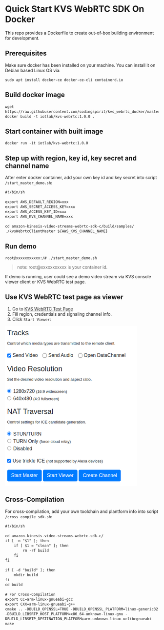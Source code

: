 # Quick Start KVS WebRTC SDK On Docker

This repo provides a Dockerfile to create out-of-box building environment for development.

## Prerequisites

Make sure docker has been installed on your machine. You can install it on Debian based Linux OS via:

```
sudo apt install docker-ce docker-ce-cli containerd.io
```

## Build docker image

```
wget https://raw.githubusercontent.com/codingspirit/kvs_webrtc_docker/master/Dockerfile
docker build -t iotlab/kvs-webrtc:1.0.0 .
```

## Start container with built image

```
docker run -it iotlab/kvs-webrtc:1.0.0
```

## Step up with region, key id, key secret and channel name

After enter docker container, add your own key id and key secret into script `/start_master_demo.sh`:

```
#!/bin/sh

export AWS_DEFAULT_REGION=xxx
export AWS_SECRET_ACCESS_KEY=xxx
export AWS_ACCESS_KEY_ID=xxx
export AWS_KVS_CHANNEL_NAME=xxx

cd amazon-kinesis-video-streams-webrtc-sdk-c/build/samples/
./kvsWebrtcClientMaster ${AWS_KVS_CHANNEL_NAME}
```

## Run demo

```
root@xxxxxxxxxxx:/# ./start_master_demo.sh 
```

> note: root@xxxxxxxxxxx is your container id.

If demo is running, user could see a demo video stream via KVS console viewer client or KVS WebRTC test page.

## Use KVS WebRTC test page as viewer
1. Go to [KVS WebRTC Test Page](https://awslabs.github.io/amazon-kinesis-video-streams-webrtc-sdk-js/examples/index.html)
2. Fill region, credentials and signaling channel info.
3. Click `Start Viewer`:

![](https://github.com/codingspirit/kvs_webrtc_docker/blob/master/test_page.png)

## Cross-Compilation
For cross-compilation, add your own toolchain and plantform info into script `/cross_compile_sdk.sh`:

```
#!/bin/sh

cd amazon-kinesis-video-streams-webrtc-sdk-c/
if [ -n "$1" ]; then
    if [ $1 = "clean" ]; then
        rm -rf build
    fi
fi

if [ -d "build" ]; then
    mkdir build
fi
cd build

# For Cross-Compilation
export CC=arm-linux-gnueabi-gcc
export CXX=arm-linux-gnueabi-g++
cmake .. -DBUILD_OPENSSL=TRUE -DBUILD_OPENSSL_PLATFORM=linux-generic32 -DBUILD_LIBSRTP_HOST_PLATFORM=x86_64-unknown-linux-gnu -DBUILD_LIBSRTP_DESTINATION_PLATFORM=arm-unknown-linux-uclibcgnueabi
make

```
